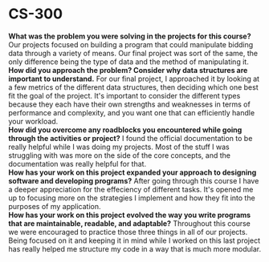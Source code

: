 # CS-300

   **What was the problem you were solving in the projects for this course?** Our projects focused on building a program that could manipulate bidding data through a variety of means. Our final project was sort of the same, the only difference being the type of data and the method of manipulating it. <br>
    **How did you approach the problem? Consider why data structures are important to understand.** For our final project, I approached it by looking at a few metrics of the different data structures, then deciding which one best fit the goal of the project. It's important to consider the different types because they each have their own strengths and weaknesses in terms of performance and complexity, and you want one that can efficiently handle your workload.<br>
    **How did you overcome any roadblocks you encountered while going through the activities or project?** I found the official documentation to be really helpful while I was doing my projects. Most of the stuff I was struggling with was more on the side of the core concepts, and the documentation was really helpful for that.<br>
    **How has your work on this project expanded your approach to designing software and developing programs?** After going through this course I have a deeper appreciation for the effeciency of different tasks. It's opened me up to focusing more on the strategies I implement and how they fit into the purposes of my application.<br>
    **How has your work on this project evolved the way you write programs that are maintainable, readable, and adaptable?** Throughout this course we were encouraged to practice those three things in all of our projects. Being focused on it and keeping it in mind while I worked on this last project has really helped me structure my code in a way that is much more modular. 
